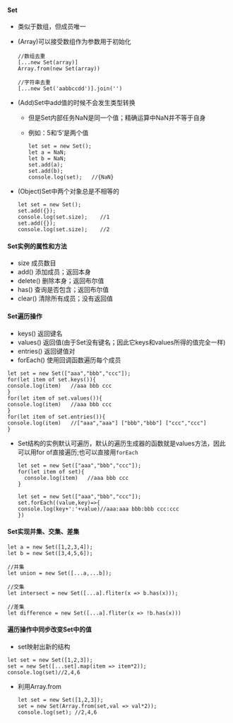 #### Set

- 类似于数组，但成员唯一

- (Array)可以接受数组作为参数用于初始化

  ```shell
  //数组去重
  [...new Set(array)]
  Array.from(new Set(array))
  ```

  ```shell
  //字符串去重
  [...new Set('aabbccdd')].join('')
  ```

- (Add)Set中add值的时候不会发生类型转换

  - 但是Set内部任务NaN是同一个值；精确运算中NaN并不等于自身

  - 例如：5和‘5’是两个值

    ```shell
    let set = new Set();
    let a = NaN;
    let b = NaN;
    set.add(a);
    set.add(b);
    console.log(set);	//{NaN}
    ```

- (Object)Set中两个对象总是不相等的

  ```shell
  let set = new Set();
  set.add({});
  console.log(set.size);	//1
  set.add({});
  console.log(set.size);	//2
  ```

#### Set实例的属性和方法

- size	成员数目
- add()   添加成员；返回本身
- delete()    删除本身；返回布尔值
- has()    查询是否包含；返回布尔值
- clear()    清除所有成员；没有返回值

#### Set遍历操作

- keys()		返回键名
- values()        返回值(由于Set没有键名；因此它keys和values所得的值完全一样)
- entries()         返回键值对
- forEach()           使用回调函数遍历每个成员

```shell
let set = new Set(["aaa","bbb","ccc"]);
for(let item of set.keys()){
console.log(item)	//aaa bbb ccc
}
for(let item of set.values()){
console.log(item)	//aaa bbb ccc
}
for(let item of set.entries()){
console.log(item)	//["aaa","aaa"] ["bbb","bbb"] ["ccc","ccc"]
}
```

- Set结构的实例默认可遍历，默认的遍历生成器的函数就是values方法，因此可以用for of直接遍历;也可以直接用`forEach`

  ```shell
  let set = new Set(["aaa","bbb","ccc"]);
  for(let item of set){
  	console.log(item)	//aaa bbb ccc
  }
  ```

  ```shell
  let set = new Set(["aaa","bbb","ccc"]);
  set.forEach((value,key)=>{
  console.log(key+':'+value)//aaa:aaa bbb:bbb ccc:ccc
  })
  ```


#### Set实现并集、交集、差集

```shell
let a = new Set([1,2,3,4]);
let b = new Set([3,4,5,6]);

//并集
let union = new Set([...a,...b]);

//交集
let intersect = new Set([...a].fliter(x => b.has(x)));

//差集
let difference = new Set([...a].fliter(x => !b.has(x)))
```

#### 遍历操作中同步改变Set中的值

- set映射出新的结构

```shell
let set = new Set([1,2,3]);
set = new Set([...set].map(item => item*2));
console.log(set)//2,4,6
```

- 利用Array.from

  ```sehll
  let set = new Set([1,2,3]);
  set = new Set(Array.from(set,val => val*2));
  console.log(set);	//2,4,6
  ```

  